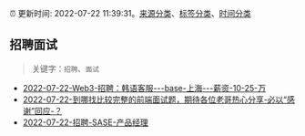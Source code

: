 :alarm_clock: 更新时间: 2022-07-22 11:39:31。[来源分类](../README.md)、[标签分类](../TAGS.md)、[时间分类](../TIMELINE.md)

## 招聘面试


> 关键字：`招聘`、`面试`



- [2022-07-22-Web3-招聘：韩语客服---base-上海---薪资-10-25-万](https://www.v2ex.com/t/868075) 
- [2022-07-22-到哪找比较完整的前端面试题，期待各位老哥热心分享-必以“感谢”回应-？](https://www.v2ex.com/t/868061) 
- [2022-07-22-招聘-SASE-产品经理](https://www.v2ex.com/t/868049) 